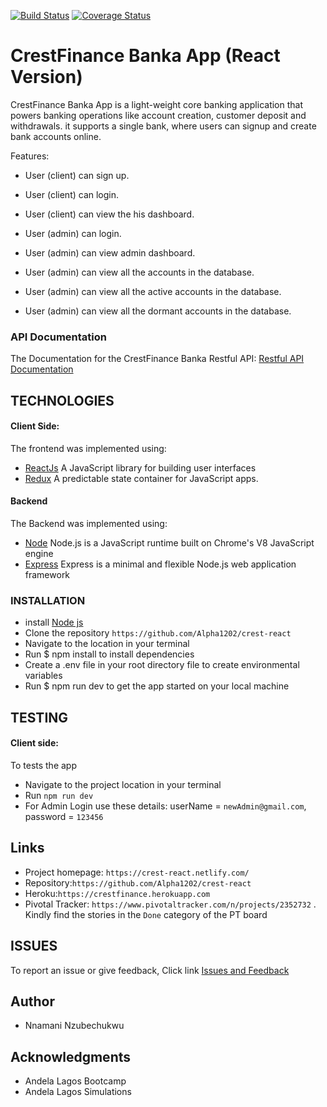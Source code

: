 [![Build Status](https://travis-ci.org/Alpha1202/new-banka-react.svg?branch=develop)](https://travis-ci.org/Alpha1202/new-banka-react)
[![Coverage Status](https://coveralls.io/repos/github/Alpha1202/new-banka-react/badge.svg?branch=develop)](https://coveralls.io/github/Alpha1202/new-banka-react?branch=develop)


# CrestFinance Banka App (React Version)

CrestFinance Banka App is a light-weight core banking application that powers banking operations like account creation, customer deposit and withdrawals. it supports a single bank, where users can signup and create bank accounts online.
 

Features:
 - User (client) can sign up.

 - User (client) can login.

 - User (client) can view the his dashboard.

 - User (admin) can login.

 - User (admin) can view admin dashboard.

 - User (admin) can view all the accounts in the database.

 - User (admin) can view all the active accounts in the database.

 - User (admin) can view all the dormant accounts in the database.
 
 

### API Documentation
The Documentation for the CrestFinance Banka Restful API: 
[Restful API Documentation](https://app.swaggerhub.com/apis/Alpha1202/banka/1.0.0)

## TECHNOLOGIES
#### Client Side: 
The frontend was implemented using:
 * [ReactJs](https://reactjs.org/) A JavaScript library for building user interfaces
 * [Redux](https://redux.js.org/) A predictable state container for JavaScript apps.

 
#### Backend
The Backend was implemented using: 
 * [Node](https://nodejs.org/en/) Node.js is a JavaScript runtime built on Chrome's V8 JavaScript engine
 * [Express](https://expressjs.com/) Express is a minimal and flexible Node.js web application framework 
 

### INSTALLATION
  * install [Node js](https://nodejs.org/en/) 
  * Clone the repository `https://github.com/Alpha1202/crest-react`
  * Navigate to the location in your terminal
  * Run $ npm install to install dependencies
  * Create a .env file in your root directory file to create environmental variables
  * Run $ npm run dev to get the app started on your local machine
  
## TESTING
#### Client side:
To tests the app
* Navigate to the project location in your terminal
* Run `npm run dev`
* For Admin Login use these details: userName = `newAdmin@gmail.com`, password = `123456`


## Links
- Project homepage: `https://crest-react.netlify.com/` 
- Repository:`https://github.com/Alpha1202/crest-react`
- Heroku:`https://crestfinance.herokuapp.com`
- Pivotal Tracker: `https://www.pivotaltracker.com/n/projects/2352732` . Kindly find the stories in the `Done` category of the PT board


## ISSUES
To report an issue or give feedback, Click link
[Issues and Feedback](https://github.com/Alpha1202/crest-react/issues)

## Author
* Nnamani Nzubechukwu


## Acknowledgments
* Andela Lagos Bootcamp
* Andela Lagos Simulations 

